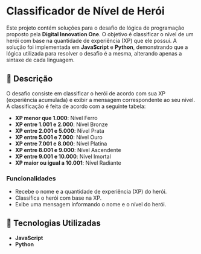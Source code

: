 # Classificador de Nível de Herói

Este projeto contém soluções para o desafio de lógica de programação proposto pela **Digital Innovation One**. O objetivo é classificar o nível de um herói com base na quantidade de experiência (XP) que ele possui. A solução foi implementada em **JavaScript** e **Python**, demonstrando que a lógica utilizada para resolver o desafio é a mesma, alterando apenas a sintaxe de cada linguagem.

## 📝 Descrição

O desafio consiste em classificar o herói de acordo com sua XP (experiência acumulada) e exibir a mensagem correspondente ao seu nível. A classificação é feita de acordo com a seguinte tabela:

- **XP menor que 1.000**: Nível Ferro
- **XP entre 1.001 e 2.000**: Nível Bronze
- **XP entre 2.001 e 5.000**: Nível Prata
- **XP entre 5.001 e 7.000**: Nível Ouro
- **XP entre 7.001 e 8.000**: Nível Platina
- **XP entre 8.001 e 9.000**: Nível Ascendente
- **XP entre 9.001 e 10.000**: Nível Imortal
- **XP maior ou igual a 10.001**: Nível Radiante

### Funcionalidades

- Recebe o nome e a quantidade de experiência (XP) do herói.
- Classifica o herói com base na XP.
- Exibe uma mensagem informando o nome e o nível do herói.


## 🚀 Tecnologias Utilizadas

- **JavaScript**
- **Python**


